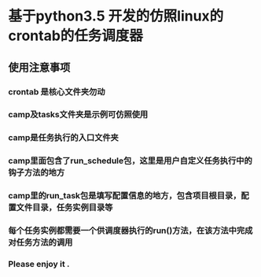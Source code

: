 # 基于python3.5 开发的仿照linux的crontab的任务调度器
## 使用注意事项
### crontab 是核心文件夹勿动
### camp及tasks文件夹是示例可仿照使用
### camp是任务执行的入口文件夹
### camp里面包含了run_schedule包，这里是用户自定义任务执行中的钩子方法的地方
### camp里的run_task包是填写配置信息的地方，包含项目根目录，配置文件目录，任务实例目录等
### 每个任务实例都需要一个供调度器执行的run()方法，在该方法中完成对任务方法的调用
### Please enjoy it .
